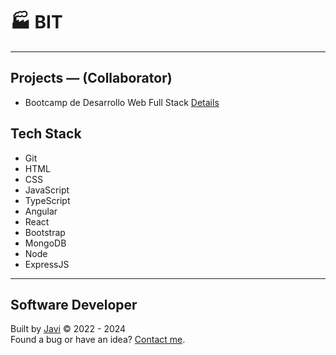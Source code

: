 # :factory: BIT
---
## Projects ― (Collaborator)
- Bootcamp de Desarrollo Web Full Stack [Details](bit_plan_01.md)
## Tech Stack
- Git
- HTML
- CSS
- JavaScript
- TypeScript
- Angular
- React
- Bootstrap
- MongoDB
- Node
- ExpressJS
---
## Software Developer
Built by [Javi](https://javierandres.dev) :copyright: 2022 - 2024  
Found a bug or have an idea? [Contact me](https://javierandres.dev).
